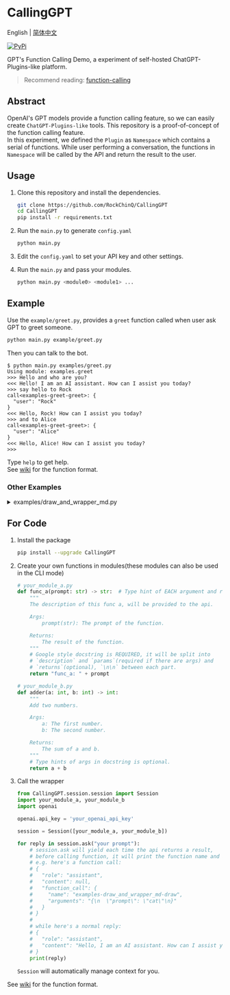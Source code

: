# CallingGPT

English | [简体中文](README_cn.md)

[![PyPi](https://img.shields.io/pypi/v/CallingGPT.svg)](https://pypi.python.org/pypi/CallingGPT)

GPT's Function Calling Demo, a experiment of self-hosted ChatGPT-Plugins-like platform.

> Recommend reading: [function-calling](https://platform.openai.com/docs/guides/gpt/function-calling)

## Abstract

OpenAI's GPT models provide a function calling feature, so we can easily create `ChatGPT-Plugins-like` tools. This repository is a proof-of-concept of the function calling feature.  
In this experiment, we defined the `Plugin` as `Namespace` which contains a serial of functions. While user performing a conversation, the functions in `Namespace` will be called by the API and return the result to the user.

## Usage

1. Clone this repository and install the dependencies.

    ```bash
    git clone https://github.com/RockChinQ/CallingGPT
    cd CallingGPT
    pip install -r requirements.txt
    ```

2. Run the `main.py` to generate `config.yaml`

    ```bash
    python main.py
    ```

3. Edit the `config.yaml` to set your API key and other settings.
4. Run the `main.py` and pass your modules.

    ```bash
    python main.py <module0> <module1> ...
    ```

## Example

Use the `example/greet.py`, provides a `greet` function called when user ask GPT to greet someone.

```bash
python main.py example/greet.py
```

Then you can talk to the bot.

```
$ python main.py examples/greet.py 
Using module: examples.greet
>>> Hello and who are you?
<<< Hello! I am an AI assistant. How can I assist you today?
>>> say hello to Rock
call<examples-greet-greet>: {
  "user": "Rock"
}
<<< Hello, Rock! How can I assist you today?
>>> and to Alice
call<examples-greet-greet>: {
  "user": "Alice"
}
<<< Hello, Alice! How can I assist you today?
>>>
```

Type `help` to get help.  
See [wiki](https://github.com/RockChinQ/CallingGPT/wiki/1.-Function-Format) for the function format.

### Other Examples

<details>
<summary>examples/draw_and_wrapper_md.py </summary>

Provides a `dalle_draw` function to use DALL·E model when user ask GPT to draw something.

```bash
python main.py examples/draw_and_wrapper_md.py 
```

```
$ python main.py examples/draw_and_wrapper_md.py 
Using module: examples.draw_and_wrapper_md
>>> hello!
<<< Hi there! How can I assist you today?
>>> draw a sunset for me please
call<examples-draw_and_wrapper_md-draw>: {
  "prompt": "sunset"
}
<<< Sure! Here's a beautiful sunset for you:

![Sunset](https://oaidalleapiprodscus.blob.core.windows.net/private/org-VS9HEpJba78GXVfOcmVo7qaM/user-OHa7Jo3kL4XJDg9lo7AzdWNT/img-QmDUiwp1IGFcu8pDGZh0i7r8.png)

I hope you like it! Let me know if there's anything else I can help you with.
>>> 
```

</details>

## For Code

1. Install the package

    ```bash
    pip install --upgrade CallingGPT
    ```

2. Create your own functions in modules(these modules can also be used in the CLI mode)

    ```python
    # your_module_a.py
    def func_a(prompt: str) -> str:  # Type hint of EACH argument and return value is REQUIRED.
        """
        The description of this func a, will be provided to the api.

        Args:
            prompt(str): The prompt of the function.

        Returns:
            The result of the function.
        """
        # Google style docstring is REQUIRED, it will be split into
        # `description` and `params`(required if there are args) and 
        # `returns`(optional), `\n\n` between each part.
        return "func_a: " + prompt
    ```

    ```python
    # your_module_b.py
    def adder(a: int, b: int) -> int:
        """
        Add two numbers.

        Args:
            a: The first number.
            b: The second number.

        Returns:
            The sum of a and b.
        """
        # Type hints of args in docstring is optional.
        return a + b
    ```

3. Call the wrapper

    ```python
    from CallingGPT.session.session import Session
    import your_module_a, your_module_b
    import openai

    openai.api_key = 'your_openai_api_key'

    session = Session([your_module_a, your_module_b])

    for reply in session.ask("your prompt"):
        # session.ask will yield each time the api returns a result,
        # before calling function, it will print the function name and args.
        # e.g. here's a function call:
        # {
        #   "role": "assistant",
        #   "content": null,
        #   "function_call": {
        #     "name": "examples-draw_and_wrapper_md-draw",
        #     "arguments": "{\n  \"prompt\": \"cat\"\n}"
        #   }
        # }
        # 
        # while here's a normal reply:
        # {
        #   "role": "assistant",
        #   "content": "Hello, I am an AI assistant. How can I assist you today?"
        # }
        print(reply)
    ```

    `Session` will automatically manage context for you.
  
See [wiki](https://github.com/RockChinQ/CallingGPT/wiki/1.-Function-Format) for the function format.
